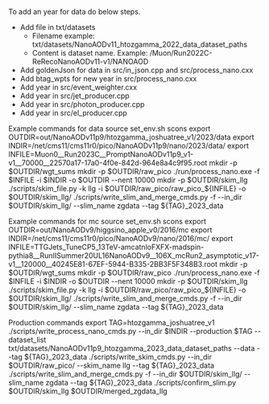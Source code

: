 To add an year for data do below steps.
- Add file in txt/datasets 
  - Filename example: txt/datasets/NanoAODv11_htozgamma_2022_data_dataset_paths
  - Content is dataset name. Example: /Muon/Run2022C-ReRecoNanoAODv11-v1/NANOAOD
- Add goldenJson for data in src/in_json.cpp and src/process_nano.cxx
- Add btag_wpts for new year in src/process_nano.cxx
- Add year in src/event_weighter.cxx
- Add year in src/jet_producer.cpp
- Add year in src/photon_producer.cpp
- Add year in src/el_producer.cpp

Example commands for data
source set_env.sh
scons
export OUTDIR=out/NanoAODv11p9/htozgamma_joshuatree_v1/2023/data
export INDIR=/net/cms11/cms11r0/pico/NanoAODv11p9/nano/2023/data/
export INFILE=Muon0__Run2023C__PromptNanoAODv11p9_v1-v1__70000__22570a17-17a0-4f0e-842d-964e8a4c9f95.root
mkdir -p $OUTDIR/wgt_sums
mkdir -p $OUTDIR/raw_pico
./run/process_nano.exe -f $INFILE -i $INDIR -o $OUTDIR --nent 10000
mkdir -p $OUTDIR/skim_llg
./scripts/skim_file.py -k llg -i $OUTDIR/raw_pico/raw_pico_${INFILE} -o $OUTDIR/skim_llg/
./scripts/write_slim_and_merge_cmds.py -f --in_dir $OUTDIR/skim_llg/ --slim_name zgdata --tag ${TAG}_2023_data

Example commands for mc
source set_env.sh
scons
export OUTDIR=out/NanoAODv9/higgsino_apple_v0/2016/mc
export INDIR=/net/cms11/cms11r0/pico/NanoAODv9/nano/2016/mc/
export INFILE=TTGJets_TuneCP5_13TeV-amcatnloFXFX-madspin-pythia8__RunIISummer20UL16NanoAODv9__106X_mcRun2_asymptotic_v17-v1__120000__40245E81-67EF-5944-B335-2BB3F5F348B3.root
mkdir -p $OUTDIR/wgt_sums
mkdir -p $OUTDIR/raw_pico
./run/process_nano.exe -f $INFILE -i $INDIR -o $OUTDIR --nent 10000
mkdir -p $OUTDIR/skim_llg
./scripts/skim_file.py -k llg -i $OUTDIR/raw_pico/raw_pico_${INFILE} -o $OUTDIR/skim_llg/
./scripts/write_slim_and_merge_cmds.py -f --in_dir $OUTDIR/skim_llg/ --slim_name zgdata --tag ${TAG}_2023_data

Production commands
export TAG=htozgamma_joshuatree_v1
./scripts/write_process_nano_cmds.py --in_dir $INDIR --production $TAG --dataset_list txt/datasets/NanoAODv11p9_htozgamma_2023_data_dataset_paths --data --tag ${TAG}_2023_data
./scripts/write_skim_cmds.py --in_dir $OUTDIR/raw_pico/ --skim_name llg --tag ${TAG}_2023_data
./scripts/write_slim_and_merge_cmds.py -f --in_dir $OUTDIR/skim_llg/ --slim_name zgdata --tag ${TAG}_2023_data
./scripts/confirm_slim.py $OUTDIR/skim_llg $OUTDIR/merged_zgdata_llg
